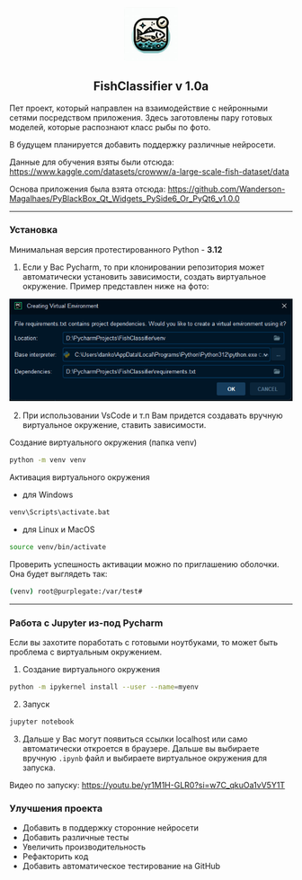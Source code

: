<p align="center" width="100%">
    <img width="19%" src="docs/images/label.jpg" alt="Иконка приложения">
</p>

<h2 align="center" width="100%">FishClassifier v 1.0a </h2>

Пет проект, который направлен на взаимодействие с нейронными сетями посредством приложения. 
Здесь заготовлены пару готовых моделей, которые распознают класс рыбы по фото. 

В будущем планируется добавить поддержку различные нейросети. 

Данные для обучения взяты были отсюда: https://www.kaggle.com/datasets/crowww/a-large-scale-fish-dataset/data

Основа приложения была взята отсюда: https://github.com/Wanderson-Magalhaes/PyBlackBox_Qt_Widgets_PySide6_Or_PyQt6_v1.0.0

--- 

### Установка 

Минимальная версия протестированного Python - **3.12**

1. Если у Вас Pycharm, то при клонировании репозитория может автоматически установить зависимости, создать виртуальное окружение. 
Пример представлен ниже на фото: 

![img.png](docs/images/pycharm_install.png)

2. При использовании VsCode и т.п Вам придется создавать вручную виртуальное окружение, ставить зависимости. 

Создание виртуального окружения (папка venv)

```bash
python -m venv venv
```

Активация виртуального окружения

- для Windows
```bash
venv\Scripts\activate.bat
```

- для Linux и MacOS
```bash
source venv/bin/activate
``` 

Проверить успешность активации можно по приглашению оболочки. Она будет выглядеть так:
```bash
(venv) root@purplegate:/var/test#
```

---

### Работа с Jupyter из-под Pycharm

Если вы захотите поработать с готовыми ноутбуками, то может быть проблема с виртуальным окружением. 

1. Создание виртуального окружения

```bash
python -m ipykernel install --user --name=myenv
```

2. Запуск 

```bash
jupyter notebook
```

3. Дальше у Вас могут появиться ссылки localhost или само автоматически откроется в браузере.
Дальше вы выбираете вручную ```.ipynb``` файл и выбираете виртуальное окружения для запуска. 

Видео по запуску: https://youtu.be/yr1M1H-GLR0?si=w7C_qkuOa1vV5Y1T

### Улучшения проекта

- Добавить в поддержку сторонние нейросети
- Добавить различные тесты
- Увеличить производительность
- Рефакторить код
- Добавить автоматическое тестирование на GitHub